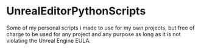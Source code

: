# UnrealEditorPythonScripts
Some of my personal scripts i made to use for my own projects, but free of charge to be used for any project and any purpose as long as it is not violating the Unreal Engine EULA.
